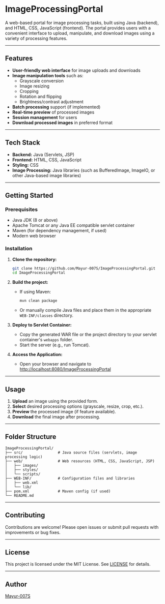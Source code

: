 # ImageProcessingPortal

A web-based portal for image processing tasks, built using Java (backend), and HTML, CSS, JavaScript (frontend). The portal provides users with a convenient interface to upload, manipulate, and download images using a variety of processing features.

---

## Features

- **User-friendly web interface** for image uploads and downloads
- **Image manipulation tools** such as:
  - Grayscale conversion
  - Image resizing
  - Cropping
  - Rotation and flipping
  - Brightness/contrast adjustment
- **Batch processing** support (if implemented)
- **Real-time preview** of processed images
- **Session management** for users
- **Download processed images** in preferred format

---

## Tech Stack

- **Backend:** Java (Servlets, JSP)
- **Frontend:** HTML, CSS, JavaScript
- **Styling:** CSS
- **Image Processing:** Java libraries (such as BufferedImage, ImageIO, or other Java-based image libraries)

---

## Getting Started

### Prerequisites

- Java JDK (8 or above)
- Apache Tomcat or any Java EE compatible servlet container
- Maven (for dependency management, if used)
- Modern web browser

### Installation

1. **Clone the repository:**
   ```sh
   git clone https://github.com/Mayur-007S/ImageProcessingPortal.git
   cd ImageProcessingPortal
   ```

2. **Build the project:**
   - If using Maven:
     ```sh
     mvn clean package
     ```
   - Or manually compile Java files and place them in the appropriate `WEB-INF/classes` directory.

3. **Deploy to Servlet Container:**
   - Copy the generated WAR file or the project directory to your servlet container's `webapps` folder.
   - Start the server (e.g., run Tomcat).

4. **Access the Application:**
   - Open your browser and navigate to [http://localhost:8080/ImageProcessingPortal](http://localhost:8080/ImageProcessingPortal)

---

## Usage

1. **Upload** an image using the provided form.
2. **Select** desired processing options (grayscale, resize, crop, etc.).
3. **Preview** the processed image (if feature available).
4. **Download** the final image after processing.

---

## Folder Structure

```
ImageProcessingPortal/
├── src/                # Java source files (servlets, image processing logic)
├── web/                # Web resources (HTML, CSS, JavaScript, JSP)
│   ├── images/
│   ├── styles/
│   └── scripts/
├── WEB-INF/            # Configuration files and libraries
│   ├── web.xml
│   └── lib/
├── pom.xml             # Maven config (if used)
└── README.md
```

---

## Contributing

Contributions are welcome! Please open issues or submit pull requests with improvements or bug fixes.

---

## License

This project is licensed under the MIT License. See [LICENSE](LICENSE) for details.

---

## Author

[Mayur-007S](https://github.com/Mayur-007S)
